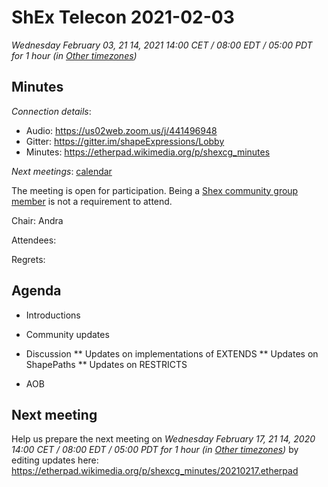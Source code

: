# ShEx Telecon 2021-02-03
*Wednesday February 03, 21 14, 2021 14:00 CET / 08:00 EDT / 05:00 PDT for 1 hour (in [Other timezones](https://www.timeanddate.com/worldclock/fixedtime.html?msg=ShEx+CG&iso=20210203T14&p1=195&ah=1))*

## Minutes

*Connection details*:

* Audio: https://us02web.zoom.us/j/441496948
* Gitter: https://gitter.im/shapeExpressions/Lobby
* Minutes: https://etherpad.wikimedia.org/p/shexcg_minutes

*Next meetings*: [calendar](https://calendar.google.com/event?action=TEMPLATE&tmeid=N2VyOGMyYjJnZTVma25qMWhlYWF2YmYycHFfMjAyMDAxMDhUMTMwMDAwWiBtaWNlbGlvLmJlX2FjM2xqNzNqdTA0YTY3OGIwaHRsMXBpamRvQGc&tmsrc=micelio.be_ac3lj73ju04a678b0htl1pijdo%40group.calendar.google.com&scp=ALL)

The meeting is open for participation. Being a [Shex community group member](https://www.w3.org/community/shex/participants) is not a requirement to attend.

Chair: Andra

Attendees: 

Regrets:

## Agenda

* Introductions

* Community updates
   
* Discussion
** Updates on implementations of EXTENDS
** Updates on ShapePaths
** Updates on RESTRICTS

* AOB

## Next meeting
Help us prepare the next meeting on 
 *Wednesday February 17, 21 14, 2020 14:00 CET / 08:00 EDT / 05:00 PDT for 1 hour (in [Other timezones](https://www.timeanddate.com/worldclock/fixedtime.html?msg=ShEx+CG&iso=20210217T14&p1=195&ah=1))* by editing updates here:  https://etherpad.wikimedia.org/p/shexcg_minutes/20210217.etherpad
